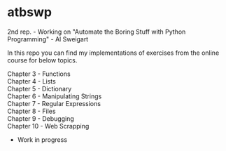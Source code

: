 # atbswp

2nd rep. - Working on "Automate the Boring Stuff with Python Programming" - Al Sweigart

In this repo you can find my implementations of exercises from the online course for below topics.

Chapter 3 - Functions<br>
Chapter 4 - Lists<br>
Chapter 5 - Dictionary<br>
Chapter 6 - Manipulating Strings<br>
Chapter 7 - Regular Expressions<br>
Chapter 8 - Files<br>
Chapter 9 - Debugging<br>
Chapter 10 - Web Scrapping<br>

* Work in progress
